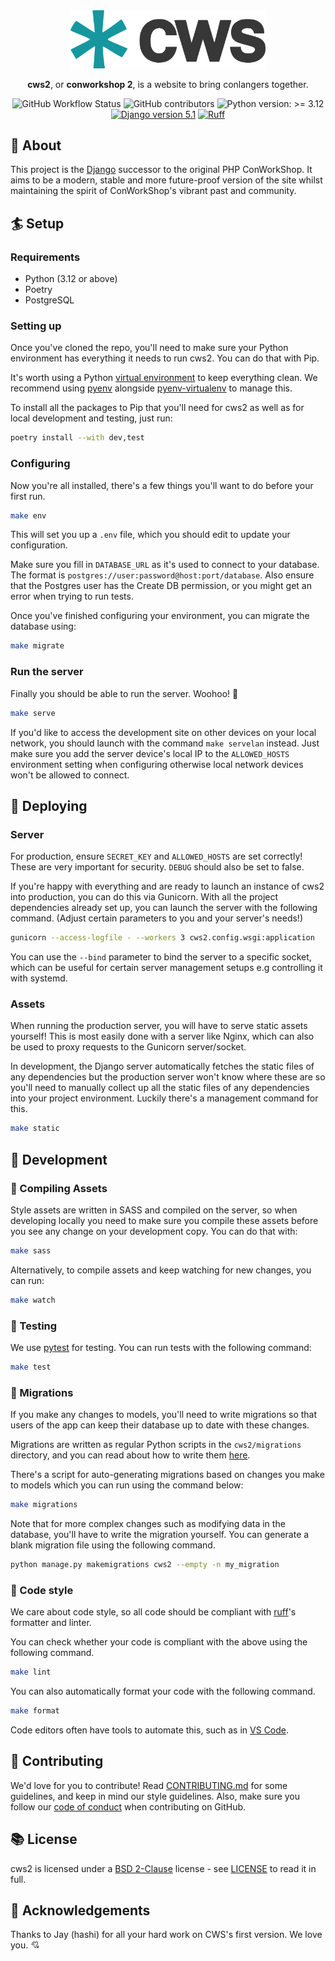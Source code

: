 <div align="center">
<div><img src=".github/images/cws.png" width="312" alt="cws2"></div>

**cws2**, or **conworkshop 2**, is a website to bring conlangers together.

![GitHub Workflow Status](https://img.shields.io/github/actions/workflow/status/m5ka/cws2/test.yaml?label=tests)
![GitHub contributors](https://img.shields.io/github/contributors/m5ka/cws2)
![Python version: >= 3.12](https://img.shields.io/badge/python-%3E%3D%203.12-blue?logo=python&logoColor=white)
[![Django version 5.1](https://img.shields.io/badge/django-5.1-green?logo=django)](https://docs.djangoproject.com/en/5.1/)
[![Ruff](https://img.shields.io/endpoint?url=https://raw.githubusercontent.com/astral-sh/ruff/main/assets/badge/v2.json)](https://github.com/astral-sh/ruff)
</div>

## 🐻 About
This project is the [Django](https://www.djangoproject.com/) successor to the original PHP ConWorkShop. It aims to be a modern, stable and more future-proof version of the site whilst maintaining the spirit of ConWorkShop's vibrant past and community.

## 🏄 Setup
### Requirements
* Python (3.12 or above)
* Poetry
* PostgreSQL

### Setting up
Once you've cloned the repo, you'll need to make sure your Python environment has everything it needs to run cws2. You can do that with Pip.

It's worth using a Python [virtual environment](https://docs.python.org/3/tutorial/venv.html) to keep everything clean. We recommend using [pyenv](https://github.com/pyenv/pyenv) alongside [pyenv-virtualenv](https://github.com/pyenv/pyenv-virtualenv) to manage this.

To install all the packages to Pip that you'll need for cws2 as well as for local development and testing, just run:
```bash
poetry install --with dev,test
```

### Configuring
Now you're all installed, there's a few things you'll want to do before your first run.
```bash
make env
```
This will set you up a `.env` file, which you should edit to update your configuration.

Make sure you fill in `DATABASE_URL` as it's used to connect to your database. The format is `postgres://user:password@host:port/database`. Also ensure that the Postgres user has the Create DB permission, or you might get an error when trying to run tests.

Once you've finished configuring your environment, you can migrate the database using:
```bash
make migrate
```

### Run the server
Finally you should be able to run the server. Woohoo! 🎉
```bash
make serve
```

If you'd like to access the development site on other devices on your local network, you should launch with the command `make servelan` instead. Just make sure you add the server device's local IP to the `ALLOWED_HOSTS` environment setting when configuring otherwise local network devices won't be allowed to connect.

## 📌 Deploying
### Server
For production, ensure `SECRET_KEY` and `ALLOWED_HOSTS` are set correctly! These are very important for security. `DEBUG` should also be set to false.

If you're happy with everything and are ready to launch an instance of cws2 into production, you can do this via Gunicorn. With all the project dependencies already set up, you can launch the server with the following command. (Adjust certain parameters to you and your server's needs!)

```bash
gunicorn --access-logfile - --workers 3 cws2.config.wsgi:application
```

You can use the `--bind` parameter to bind the server to a specific socket, which can be useful for certain server management setups e.g controlling it with systemd.

### Assets
When running the production server, you will have to serve static assets yourself! This is most easily done with a server like Nginx, which can also be used to proxy requests to the Gunicorn server/socket.

In development, the Django server automatically fetches the static files of any dependencies but the production server won't know where these are so you'll need to manually collect up all the static files of any dependencies into your project environment. Luckily there's a management command for this.

```bash
make static
```

## 🤖 Development
### 🎨 Compiling Assets
Style assets are written in SASS and compiled on the server, so when developing locally you need to make sure you compile these assets before you see any change on your development copy. You can do that with:
```bash
make sass
```

Alternatively, to compile assets and keep watching for new changes, you can run:
```bash
make watch
```

### 🧪 Testing
We use [pytest](https://docs.pytest.org/en/7.2.x/) for testing. You can run tests with the following command:
```bash
make test
```

### 🧩 Migrations

If you make any changes to models, you'll need to write migrations so that users of the app can keep their database up to date with these changes.

Migrations are written as regular Python scripts in the `cws2/migrations` directory, and you can read about how to write them [here](https://docs.djangoproject.com/en/4.1/topics/migrations/).

There's a script for auto-generating migrations based on changes you make to models which you can run using the command below:
```bash
make migrations
```

Note that for more complex changes such as modifying data in the database, you'll have to write the migration yourself. You can generate a blank migration file using the following command.

```bash
python manage.py makemigrations cws2 --empty -n my_migration
```

### 🍓 Code style
We care about code style, so all code should be compliant with [ruff](https://docs.astral.sh/ruff/)'s formatter and linter.

You can check whether your code is compliant with the above using the following command.
```bash
make lint
```

You can also automatically format your code with the following command.

```bash
make format
```

Code editors often have tools to automate this, such as in [VS Code](https://dev.to/adamlombard/how-to-use-the-black-python-code-formatter-in-vscode-3lo0).

## 🤝 Contributing
We'd love for you to contribute! Read [CONTRIBUTING.md](CONTRIBUTING.md) for some guidelines, and keep in mind our style guidelines. Also, make sure you follow our [code of conduct](CODE_OF_CONDUCT.md) when contributing on GitHub.

## 📚 License
cws2 is licensed under a [BSD 2-Clause](https://opensource.org/licenses/BSD-2-Clause) license - see [LICENSE](LICENSE) to read it in full.

## 🌳 Acknowledgements
Thanks to Jay (hashi) for all your hard work on CWS's first version. We love you. 💘
